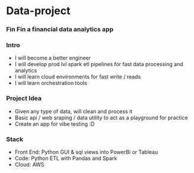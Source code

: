 # Data-project
### Fin Fin a financial data analytics app

### Intro
- I will become a better engineer
- I will develop prod lvl spark etl pipelines for fast data processing and analytics
- I will learn cloud environments for fast write / reads
- I will learn orchestration tools


### Project Idea
- Given any type of data, will clean and process it
- Basic api / web sraping / data utility to act as a playground for practice
- Create an app for vibe testing :D


### Stack
- Front End: Python GUI & sql views into PowerBi or Tableau
- Code: Python ETL with Pandas and Spark
- Cloud: AWS


